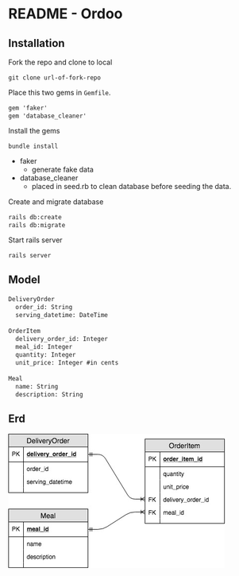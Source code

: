 # README - Ordoo

## Installation

Fork the repo and clone to local
```
git clone url-of-fork-repo
```

Place this two gems in `Gemfile`.
```
gem 'faker'
gem 'database_cleaner'
```
Install the gems
```
bundle install
```
* faker
  - generate fake data
* database_cleaner
  - placed in seed.rb to clean database before seeding the data.


Create and migrate database
```
rails db:create
rails db:migrate
```

Start rails server
```
rails server
```


## Model
```
DeliveryOrder
  order_id: String
  serving_datetime: DateTime

OrderItem
  delivery_order_id: Integer
  meal_id: Integer
  quantity: Integer
  unit_price: Integer #in cents

Meal
  name: String
  description: String
```

## Erd
<img src="./app/assets/images/assignment.jpg">

